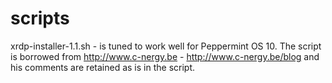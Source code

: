 # scripts
xrdp-installer-1.1.sh - is tuned to work well for Peppermint OS 10. The script is borrowed from http://www.c-nergy.be - http://www.c-nergy.be/blog and his comments are retained as is in the script.
